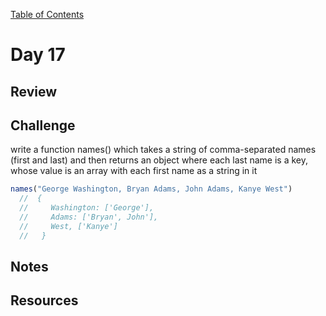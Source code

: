 
[Table of Contents](/README.md)

# Day 17

## Review

## Challenge
write a function names() which takes a string of comma-separated names (first and last) and then returns an object where each last name is a key, whose value is an array with each first name as a string in it

```js
names("George Washington, Bryan Adams, John Adams, Kanye West")
  //  {
  //     Washington: ['George'],
  //     Adams: ['Bryan', John'],
  //     West, ['Kanye']
  //   }
```

## Notes

## Resources
